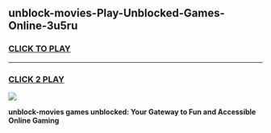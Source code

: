 
## unblock-movies-Play-Unblocked-Games-Online-3u5ru
<h3>
<a href="https://premium76.site?title=unblock-movies&ref=25A">CLICK TO PLAY</a></h3>
<hr>

<h3>
<a href="https://premium76.site?title=unblock-movies&ref=25A">CLICK 2 PLAY</a>
  
</h3>

<a href="https://premium76.site?title=unblock-movies&ref=25A"><img src="https://clearcache.store/games.png"></a>


**unblock-movies games unblocked: Your Gateway to Fun and Accessible Online Gaming**
